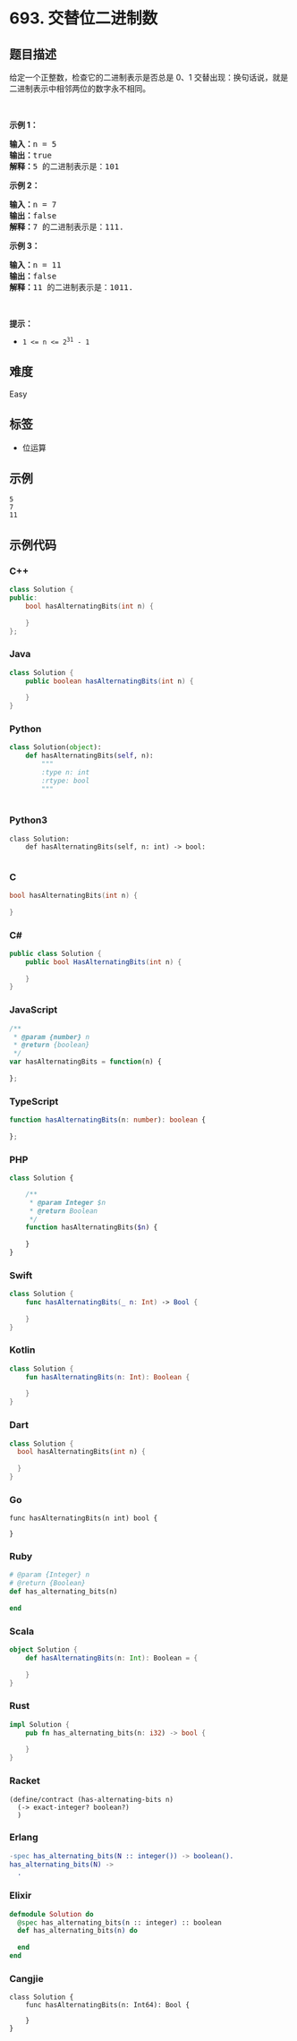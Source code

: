 # 693. 交替位二进制数

## 题目描述

<p>给定一个正整数，检查它的二进制表示是否总是 0、1 交替出现：换句话说，就是二进制表示中相邻两位的数字永不相同。</p>

<p>&nbsp;</p>

<p><strong>示例 1：</strong></p>

<pre>
<strong>输入：</strong>n = 5
<strong>输出：</strong>true
<strong>解释：</strong>5 的二进制表示是：101
</pre>

<p><strong>示例 2：</strong></p>

<pre>
<strong>输入：</strong>n = 7
<strong>输出：</strong>false
<strong>解释：</strong>7 的二进制表示是：111.</pre>

<p><strong>示例 3：</strong></p>

<pre>
<strong>输入：</strong>n = 11
<strong>输出：</strong>false
<strong>解释：</strong>11 的二进制表示是：1011.</pre>

<p>&nbsp;</p>

<p><strong>提示：</strong></p>

<ul>
	<li><code>1 &lt;= n &lt;= 2<sup>31</sup> - 1</code></li>
</ul>


## 难度

Easy

## 标签

- 位运算

## 示例

```
5
7
11
```

## 示例代码

### C++

```cpp
class Solution {
public:
    bool hasAlternatingBits(int n) {
        
    }
};
```

### Java

```java
class Solution {
    public boolean hasAlternatingBits(int n) {
        
    }
}
```

### Python

```python
class Solution(object):
    def hasAlternatingBits(self, n):
        """
        :type n: int
        :rtype: bool
        """
        
```

### Python3

```python3
class Solution:
    def hasAlternatingBits(self, n: int) -> bool:
        
```

### C

```c
bool hasAlternatingBits(int n) {
    
}
```

### C#

```csharp
public class Solution {
    public bool HasAlternatingBits(int n) {
        
    }
}
```

### JavaScript

```javascript
/**
 * @param {number} n
 * @return {boolean}
 */
var hasAlternatingBits = function(n) {
    
};
```

### TypeScript

```typescript
function hasAlternatingBits(n: number): boolean {
    
};
```

### PHP

```php
class Solution {

    /**
     * @param Integer $n
     * @return Boolean
     */
    function hasAlternatingBits($n) {
        
    }
}
```

### Swift

```swift
class Solution {
    func hasAlternatingBits(_ n: Int) -> Bool {
        
    }
}
```

### Kotlin

```kotlin
class Solution {
    fun hasAlternatingBits(n: Int): Boolean {
        
    }
}
```

### Dart

```dart
class Solution {
  bool hasAlternatingBits(int n) {
    
  }
}
```

### Go

```golang
func hasAlternatingBits(n int) bool {
    
}
```

### Ruby

```ruby
# @param {Integer} n
# @return {Boolean}
def has_alternating_bits(n)
    
end
```

### Scala

```scala
object Solution {
    def hasAlternatingBits(n: Int): Boolean = {
        
    }
}
```

### Rust

```rust
impl Solution {
    pub fn has_alternating_bits(n: i32) -> bool {
        
    }
}
```

### Racket

```racket
(define/contract (has-alternating-bits n)
  (-> exact-integer? boolean?)
  )
```

### Erlang

```erlang
-spec has_alternating_bits(N :: integer()) -> boolean().
has_alternating_bits(N) ->
  .
```

### Elixir

```elixir
defmodule Solution do
  @spec has_alternating_bits(n :: integer) :: boolean
  def has_alternating_bits(n) do
    
  end
end
```

### Cangjie

```cangjie
class Solution {
    func hasAlternatingBits(n: Int64): Bool {

    }
}
```

